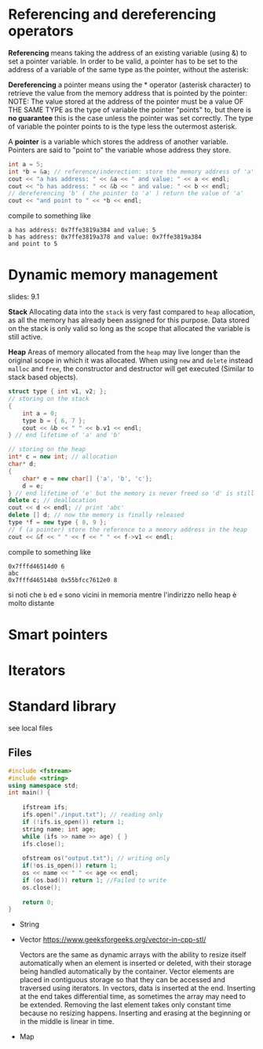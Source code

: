 # Referencing and dereferencing operators

**Referencing** means taking the address of an existing variable (using &) to set a pointer variable. In order to be valid, a pointer has to be set to the address of a variable of the same type as the pointer, without the asterisk:

**Dereferencing** a pointer means using the * operator (asterisk character) to retrieve the value from the memory address that is pointed by the pointer:
NOTE: The value stored at the address of the pointer must be a value OF THE SAME TYPE as the type of variable the pointer "points" to, but there is **no guarantee** this is the case unless the pointer was set correctly. The type of variable the pointer points to is the type less the outermost asterisk.

A **pointer** is a variable which stores the address of another variable.
Pointers are said to "point to" the variable whose address they store.
 
```cpp
int a = 5;
int *b = &a; // reference/inderection: store the memory address of 'a'
cout << "a has address: " << &a << " and value: " << a << endl;
cout << "b has address: " << &b << " and value: " << b << endl;
// dereferencing 'b' ( the pointer to 'a' ) return the value of 'a'
cout << "and point to " << *b << endl;
```

compile to something like
```
a has address: 0x7ffe3819a384 and value: 5  
b has address: 0x7ffe3819a378 and value: 0x7ffe3819a384  
and point to 5
```

# Dynamic memory management
slides: 9.1

**Stack**
Allocating data into the `stack` is very fast compared to `heap` allocation, as all the memory has already been assigned for this purpose.
Data stored on the stack is only valid so long as the scope that allocated the variable is still active.

**Heap**
Areas of memory allocated from the `heap` may live longer than the original scope in which it was allocated.
When using `new` and `delete` instead `malloc` and `free`, the constructor and destructor will get executed (Similar to stack based objects).

```cpp
struct type { int v1, v2; };
// storing on the stack
{
    int a = 0;
    type b = { 6, 7 };
    cout << &b << " " << b.v1 << endl;
} // end lifetime of 'a' and 'b'

// storing on the heap
int* c = new int; // allocation
char* d;
{ 
    char* e = new char[] {'a', 'b', 'c'};
    d = e;
} // end lifetime of 'e' but the memory is never freed so 'd' is still valid
delete c; // deallocation
cout << d << endl; // print 'abc'
delete [] d; // now the memory is finally released
type *f = new type { 8, 9 };
// f (a pointer) store the reference to a memory address in the heap
cout << &f << " " << f << " " << f->v1 << endl;
```

compile to something like
```
0x7fffd46514d0 6
abc
0x7fffd46514b8 0x55bfcc7612e0 8
```
si noti che `b` ed `e` sono vicini in memoria mentre l'indirizzo nello heap è molto distante

# Smart pointers
# Iterators

# Standard library
see local files

## Files

```cpp
#include <fstream>
#include <string>
using namespace std;
int main() {
    
	ifstream ifs;
	ifs.open("./input.txt"); // reading only
	if (!ifs.is_open()) return 1;
	string name; int age;
	while (ifs >> name >> age) { }
	ifs.close();
    
	ofstream os("output.txt"); // writing only
	if(!os.is_open()) return 1;
	os << name << " " << age << endl;
	if (os.bad()) return 1; //Failed to write
	os.close();
    
    return 0;
}
```

- String
- Vector
    https://www.geeksforgeeks.org/vector-in-cpp-stl/
    
    Vectors are the same as dynamic arrays with the ability to resize itself automatically when an element is inserted or deleted, with their storage being handled automatically by the container. 
    Vector elements are placed in contiguous storage so that they can be accessed and traversed using iterators. 
    In vectors, data is inserted at the end. Inserting at the end takes differential time, as sometimes the array may need to be extended. 
    Removing the last element takes only constant time because no resizing happens. Inserting and erasing at the beginning or in the middle is linear in time.
- Map
